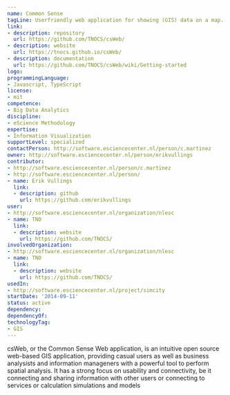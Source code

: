 ```yaml
---
name: Common Sense
tagLine: Userfriendly web application for showing (GIS) data on a map.
link:
- description: repository
  url: https://github.com/TNOCS/csWeb/
- description: website
  url: https://tnocs.github.io/csWeb/
- description: documentation
  url: https://github.com/TNOCS/csWeb/wiki/Getting-started
logo:
programmingLanguage:
- Javascript, TypeScript
license:
- mit
competence:
- Big Data Analytics
discipline:
- eScience Methodology
expertise:
- Information Visualization
supportLevel: specialized
contactPerson: http://software.esciencecenter.nl/person/c.martinez
owner: http://software.esciencecenter.nl/person/erikvullings
contributor:
- http://software.esciencecenter.nl/person/c.martinez
- http://software.esciencecenter.nl/person/
- name: Erik Vullings
  link:
  - description: github
    url: https://github.com/erikvullings
user:
- http://software.esciencecenter.nl/organization/nlesc
- name: TNO
  link:
  - description: website
    url: https://github.com/TNOCS/
involvedOrganization:
- http://software.esciencecenter.nl/organization/nlesc
- name: TNO
  link:
  - description: website
    url: https://github.com/TNOCS/
usedIn:
- http://software.esciencecenter.nl/project/simcity
startDate: '2014-09-11'
status: active
dependency:
dependencyOf:
technologyTag:
- GIS
---
```

csWeb, or the Common Sense Web application, is an intuitive open source web-based GIS application, providing casual users as well as business analysists and information manageners with a powerful tool to perform spatial analysis. It has a strong focus on usability and connectivity, be it connecting and sharing information with other users or connecting to services or calculation simulations and models
